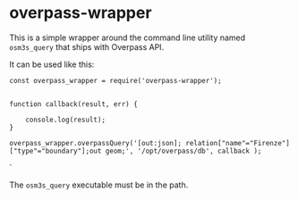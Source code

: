# overpass-wrapper

This is a simple wrapper around the command line utility named `osm3s_query` that ships with Overpass API. 

It can be used like this:


    const overpass_wrapper = require('overpass-wrapper');


    function callback(result, err) {

        console.log(result);
    }

    overpass_wrapper.overpassQuery('[out:json]; relation["name"="Firenze"]["type"="boundary"];out geom;', '/opt/overpass/db', callback );
`

The `osm3s_query` executable must be in the path.


